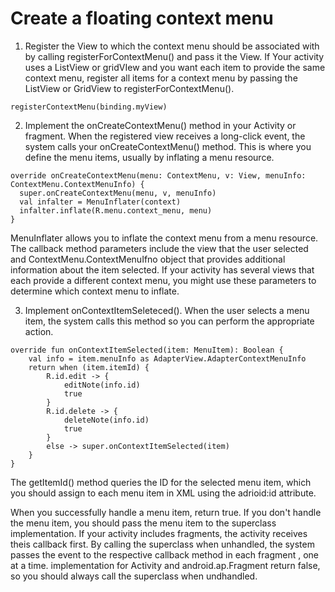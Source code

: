 # Create a floating context menu
1. Register the View to which the context menu should be associated with by calling registerForContextMenu() and pass it the View. If Your activity uses a ListView or gridVIew and you want each item to provide the same context menu, register all items for a context menu by passing the ListView or GridView to registerForContextMenu(). 
```
registerContextMenu(binding.myView)
```


2. Implement the onCreateContextMenu() method in your Activity or fragment. When the registered view receives a long-click event, the system calls your onCreateContextMenu() method. This is where you define the menu items, usually by inflating a menu resource. 

```
override onCreateContextMenu(menu: ContextMenu, v: View, menuInfo: ContextMenu.ContextMenuInfo) {
  super.onCreateContextMenu(menu, v, menuInfo)
  val infalter = MenuInflater(context)
  infalter.inflate(R.menu.context_menu, menu)
}
```

MenuInflater allows you to inflate the context menu from a menu resource. The callback method parameters include the view that the user selected and ContextMenu.ContextMenuIfno object that provides additional information about the item selected. If your activity has several views that each provide a different context menu, you might use these parameters to determine which context menu to inflate. 

3. Implement onContextItemSeleteced(). When the user selects a menu item, the system calls this method so you can perform the appropriate action. 
```
override fun onContextItemSelected(item: MenuItem): Boolean {
    val info = item.menuInfo as AdapterView.AdapterContextMenuInfo
    return when (item.itemId) {
        R.id.edit -> {
            editNote(info.id)
            true
        }
        R.id.delete -> {
            deleteNote(info.id)
            true
        }
        else -> super.onContextItemSelected(item)
    }
}
```

The getItemId() method queries the ID for the selected menu item, which you should assign to each menu item in XML using the adrioid:id attribute. 

When you successfully handle a menu item, return true. If you don't handle the menu item, you should pass the menu item to the superclass implementation. If your activity includes fragments, the activity receives theis callback first. By calling the superclass when unhandled, the system passes the event to the respective callback method in each fragment , one at a time. implementation for Activity and android.ap.Fragment return false, so you should always call the superclass when undhandled. 
